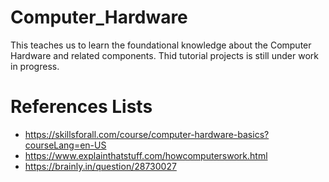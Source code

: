 # Computer_Hardware
This teaches us to learn the foundational knowledge about the Computer Hardware and related components. Thid tutorial projects is still under work in progress.

# References Lists
- https://skillsforall.com/course/computer-hardware-basics?courseLang=en-US
- https://www.explainthatstuff.com/howcomputerswork.html
- https://brainly.in/question/28730027

